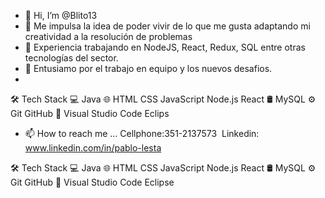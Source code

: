 - 👋 Hi, I’m @Blito13
- 👀 Me impulsa la idea de poder vivir de lo que me gusta adaptando mi creatividad a  la resolución de problemas 
- 🌱 Experiencia trabajando en NodeJS, React, Redux, SQL entre otras tecnologías del sector. 
- 💞️ Entusiamo por  el trabajo en equipo y los nuevos desafios. 
- 
🛠  Tech Stack
💻   Java
🌐   HTML CSS JavaScript Node.js React
🛢   MySQL 
⚙️   Git GitHub 
🔧   Visual Studio Code  Eclips



- 📫 How to reach me ...
   Cellphone:351-2137573 
  Linkedin: www.linkedin.com/in/pablo-lesta
<!---
Blito13/Blito13 is a ✨ special ✨ repository because its `README.md` (this file) appears on your GitHub profile.
You can click the Preview link to take a look at your changes.
--->
🛠  Tech Stack
💻   Java
🌐   HTML CSS JavaScript Node.js React
🛢   MySQL 
⚙️   Git GitHub 
🔧   Visual Studio Code  Eclipse
